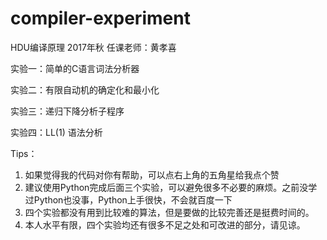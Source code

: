 # compiler-experiment
HDU编译原理 2017年秋 任课老师：黄孝喜

实验一：简单的C语言词法分析器

实验二：有限自动机的确定化和最小化

实验三：递归下降分析子程序

实验四：LL(1) 语法分析

Tips：

1. 如果觉得我的代码对你有帮助，可以点右上角的五角星给我点个赞
2. 建议使用Python完成后面三个实验，可以避免很多不必要的麻烦。之前没学过Python也没事，Python上手很快，不会就百度一下
3. 四个实验都没有用到比较难的算法，但是要做的比较完善还是挺费时间的。
4. 本人水平有限，四个实验均还有很多不足之处和可改进的部分，请见谅。


